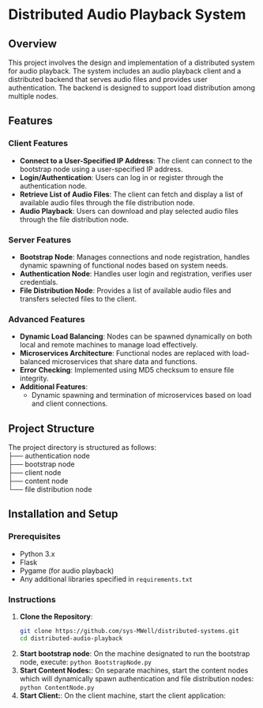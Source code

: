 # Distributed Audio Playback System

## Overview

This project involves the design and implementation of a distributed system for audio playback. The system includes an audio playback client and a distributed backend that serves audio files and provides user authentication. 
The backend is designed to support load distribution among multiple nodes.

## Features

### Client Features
- **Connect to a User-Specified IP Address**: The client can connect to the bootstrap node using a user-specified IP address.
- **Login/Authentication**: Users can log in or register through the authentication node.
- **Retrieve List of Audio Files**: The client can fetch and display a list of available audio files through the file distribution node.
- **Audio Playback**: Users can download and play selected audio files through the file distribution node.

### Server Features
- **Bootstrap Node**: Manages connections and node registration, handles dynamic spawning of functional nodes based on system needs.
- **Authentication Node**: Handles user login and registration, verifies user credentials.
- **File Distribution Node**: Provides a list of available audio files and transfers selected files to the client.

### Advanced Features
- **Dynamic Load Balancing**: Nodes can be spawned dynamically on both local and remote machines to manage load effectively.
- **Microservices Architecture**: Functional nodes are replaced with load-balanced microservices that share data and functions.
- **Error Checking**: Implemented using MD5 checksum to ensure file integrity.
- **Additional Features**:
  - Dynamic spawning and termination of microservices based on load and client connections.

## Project Structure
The project directory is structured as follows: <br>
├── authentication node<br>
├── bootstrap node <br>
├── client node <br>
├── content node <br>
└── file distribution node

## Installation and Setup

### Prerequisites
- Python 3.x
- Flask
- Pygame (for audio playback)
- Any additional libraries specified in `requirements.txt`

### Instructions
1. **Clone the Repository**:
   ```bash
   git clone https://github.com/sys-MWell/distributed-systems.git
   cd distributed-audio-playback
2. **Start bootstrap node**:
   On the machine designated to run the bootstrap node, execute:
   ```python BootstrapNode.py```
3. **Start Content Nodes:**:
   On separate machines, start the content nodes which will dynamically spawn authentication and file distribution nodes:
   ```python ContentNode.py```
4. **Start Client:**:
   On the client machine, start the client application:
   ```python ClientNode.py

